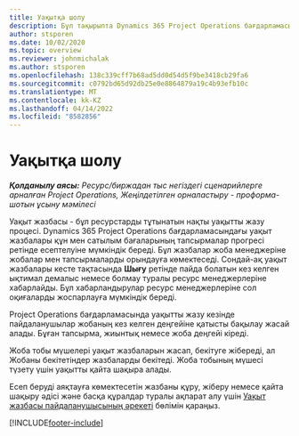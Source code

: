 ```yaml
---
title: Уақытқа шолу
description: Бұл тақырыпта Dynamics 365 Project Operations бағдарламасындағы уақыт функциясы туралы ақпарат берілген.
author: stsporen
ms.date: 10/02/2020
ms.topic: overview
ms.reviewer: johnmichalak
ms.author: stsporen
ms.openlocfilehash: 138c339cff7b68ad5dd0d54d5f9be3418cb29fa6
ms.sourcegitcommit: c0792bd65d92db25e0e8864879a19c4b93efb10c
ms.translationtype: MT
ms.contentlocale: kk-KZ
ms.lasthandoff: 04/14/2022
ms.locfileid: "8582856"
---
```

# <a name="time-overview"></a>Уақытқа шолу

_**Қолданылу аясы:** Ресурс/биржадан тыс негіздегі сценарийлерге арналған Project Operations, Жеңілдетілген орналастыру - проформа-шотын ұсыну мәмілесі_

Уақыт жазбасы - бұл ресурстарды тұтынатын нақты уақытты жазу процесі. Dynamics 365 Project Operations бағдарламасындағы уақыт жазбалары құн мен сатылым бағаларының тапсырмалар прогресі ретінде есептелуіне мүмкіндік береді. Бұл жазбалар жоба менеджеріне жобалар мен тапсырмаларды орындауға көмектеседі. Сондай-ақ уақыт жазбалары кесте тақтасында **Шығу** ретінде пайда болатын кез келген ықтимал демалыс немесе болмау туралы ресурс менеджерлеріне хабарлайды. Бұл хабарландырулар ресурс менеджерлеріне сол оқиғаларды жоспарлауға мүмкіндік береді.

Project Operations бағдарламасында уақытты жазу кезінде пайдаланушылар жобаның кез келген деңгейіне қатысты бақылау жасай алады. Бұған тапсырма, жиынтық немесе жоба деңгейі кіреді.

Жоба тобы мүшелері уақыт жазбаларын жасап, бекітуге жібереді, ал Жобаны бекітетіндер жазбаларды бекітеді. Жоба тобының мүшесі түзету үшін уақытты қайта шақыра алады.

Есеп беруді аяқтауға көмектесетін жазбаны құру, жіберу немесе қайта шақыру әдісі және басқа құралдар туралы ақпарат алу үшін [Уақыт жазбасы пайдаланушысының әрекеті](ui-behavior-time.md) бөлімін қараңыз.



[!INCLUDE[footer-include](../includes/footer-banner.md)]
